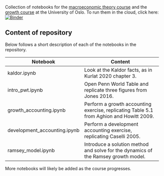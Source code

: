 Collection of notebooks for the [macroeconomic theory course](https://www.uio.no/studier/emner/sv/oekonomi/ECON4310) and the [growth course](https://www.uio.no/studier/emner/sv/oekonomi/ECON4351/)  at the University of Oslo. To run them in the cloud, click here: [![Binder](https://mybinder.org/badge_logo.svg)](https://mybinder.org/v2/gh/karlharmenberg/uiogrowth/HEAD)


## Content of repository

Below follows a short description of each of the notebooks in the repository.

| Notebook                     | Content                                                                                  |
|------------------------------|------------------------------------------------------------------------------------------|
| kaldor.ipynb                 | Look at the Kaldor facts, as in Kurlat 2020 chapter 3.
| intro_pwt.ipynb              | Open Penn World Table and replicate three figures from Jones 2016.                       |
| growth_accounting.ipynb      | Perform a growth accounting exercise, replicating Table 5.1 from Aghion and Howitt 2009. |
| development_accounting.ipynb | Perform a development accounting exercise, replicating Caselli 2005.                     |
| ramsey_model.ipynb           | Introduce a solution method and solve for the dynamics of the Ramsey growth model.       |

More notebooks will likely be added as the course progresses.